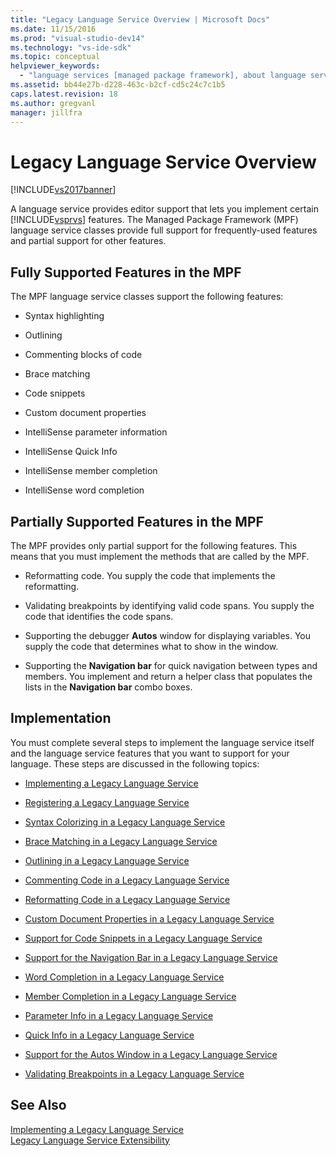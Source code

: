 ```yaml
---
title: "Legacy Language Service Overview | Microsoft Docs"
ms.date: 11/15/2016
ms.prod: "visual-studio-dev14"
ms.technology: "vs-ide-sdk"
ms.topic: conceptual
helpviewer_keywords: 
  - "language services [managed package framework], about language services"
ms.assetid: bb44e27b-d228-463c-b2cf-cd5c24c7c1b5
caps.latest.revision: 18
ms.author: gregvanl
manager: jillfra
---
```

# Legacy Language Service Overview
[!INCLUDE[vs2017banner](../../includes/vs2017banner.md)]

A language service provides editor support that lets you implement certain [!INCLUDE[vsprvs](../../includes/vsprvs-md.md)] features. The Managed Package Framework (MPF) language service classes provide full support for frequently-used features and partial support for other features.  
  
## Fully Supported Features in the MPF  
 The MPF language service classes support the following features:  
  
- Syntax highlighting  
  
- Outlining  
  
- Commenting blocks of code  
  
- Brace matching  
  
- Code snippets  
  
- Custom document properties  
  
- IntelliSense parameter information  
  
- IntelliSense Quick Info  
  
- IntelliSense member completion  
  
- IntelliSense word completion  
  
## Partially Supported Features in the MPF  
 The MPF provides only partial support for the following features. This means that you must implement the methods that are called by the MPF.  
  
- Reformatting code. You supply the code that implements the reformatting.  
  
- Validating breakpoints by identifying valid code spans. You supply the code that identifies the code spans.  
  
- Supporting the debugger **Autos** window for displaying variables. You supply the code that determines what to show in the window.  
  
- Supporting the **Navigation bar** for quick navigation between types and members. You implement and return a helper class that populates the lists in the **Navigation bar** combo boxes.  
  
## Implementation  
 You must complete several steps to implement the language service itself and the language service features that you want to support for your language. These steps are discussed in the following topics:  
  
- [Implementing a Legacy Language Service](../../extensibility/internals/implementing-a-legacy-language-service2.md)  
  
- [Registering a Legacy Language Service](../../extensibility/internals/registering-a-legacy-language-service1.md)  
  
- [Syntax Colorizing in a Legacy Language Service](../../extensibility/internals/syntax-colorizing-in-a-legacy-language-service.md)  
  
- [Brace Matching in a Legacy Language Service](../../extensibility/internals/brace-matching-in-a-legacy-language-service.md)  
  
- [Outlining in a Legacy Language Service](../../extensibility/internals/outlining-in-a-legacy-language-service.md)  
  
- [Commenting Code in a Legacy Language Service](../../extensibility/internals/commenting-code-in-a-legacy-language-service.md)  
  
- [Reformatting Code in a Legacy Language Service](../../extensibility/internals/reformatting-code-in-a-legacy-language-service.md)  
  
- [Custom Document Properties in a Legacy Language Service](../../extensibility/internals/custom-document-properties-in-a-legacy-language-service.md)  
  
- [Support for Code Snippets in a Legacy Language Service](../../extensibility/internals/support-for-code-snippets-in-a-legacy-language-service.md)  
  
- [Support for the Navigation Bar in a Legacy Language Service](../../extensibility/internals/support-for-the-navigation-bar-in-a-legacy-language-service.md)  
  
- [Word Completion in a Legacy Language Service](../../extensibility/internals/word-completion-in-a-legacy-language-service.md)  
  
- [Member Completion in a Legacy Language Service](../../extensibility/internals/member-completion-in-a-legacy-language-service.md)  
  
- [Parameter Info in a Legacy Language Service](../../extensibility/internals/parameter-info-in-a-legacy-language-service2.md)  
  
- [Quick Info in a Legacy Language Service](../../extensibility/internals/quick-info-in-a-legacy-language-service.md)  
  
- [Support for the Autos Window in a Legacy Language Service](../../extensibility/internals/support-for-the-autos-window-in-a-legacy-language-service.md)  
  
- [Validating Breakpoints in a Legacy Language Service](../../extensibility/internals/validating-breakpoints-in-a-legacy-language-service.md)  
  
## See Also  
 [Implementing a Legacy Language Service](../../extensibility/internals/implementing-a-legacy-language-service1.md)   
 [Legacy Language Service Extensibility](../../extensibility/internals/legacy-language-service-extensibility.md)

